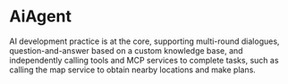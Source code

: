 # AiAgent
AI development practice is at the core, supporting multi-round dialogues, question-and-answer based on a custom knowledge base, and independently calling tools and MCP services to complete tasks, such as calling the map service to obtain nearby locations and make plans.
